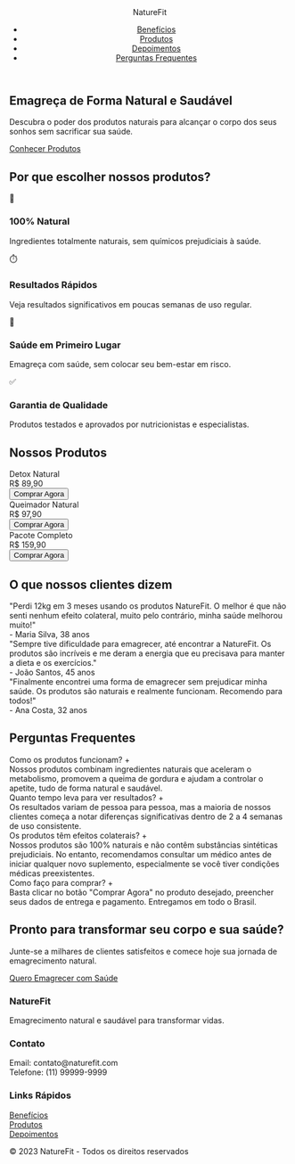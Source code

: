 

<!DOCTYPE html>
<html lang="pt-BR">
<head>
  <meta charset="UTF-8">
  <title>NatureFit - Emagrecimento Natural e Saudável</title>
  <meta name="viewport" content="width=device-width, initial-scale=1.0">
  <!-- Seu CSS inline -->
  <style>
    /* ... (Cole aqui todo o CSS que você enviou) ... */
  </style>
</head>
<body>
  <!-- Header -->
  <header>
    <div class="container header-content">
      <div class="logo">Nature<span>Fit</span></div>
      <nav>
        <ul>
          <li><a href="#benefits">Benefícios</a></li>
          <li><a href="#products">Produtos</a></li>
          <li><a href="#testimonials">Depoimentos</a></li>
          <li><a href="#faq">Perguntas Frequentes</a></li>
        </ul>
      </nav>
    </div>
  </header>

  <!-- Hero Section -->
  <section class="hero">
    <div class="container">
      <h1>Emagreça de Forma Natural e Saudável</h1>
      <p>Descubra o poder dos produtos naturais para alcançar o corpo dos seus sonhos sem sacrificar sua saúde.</p>
      <a href="#products" class="btn">Conhecer Produtos</a>
    </div>
  </section>

  <!-- Benefícios -->
  <section id="benefits" class="benefits">
    <div class="container">
      <h2 class="section-title">Por que escolher nossos produtos?</h2>
      <div class="benefits-grid">
        <div class="benefit-card">
          <div class="benefit-icon">🌱</div>
          <h3>100% Natural</h3>
          <p>Ingredientes totalmente naturais, sem químicos prejudiciais à saúde.</p>
        </div>
        <div class="benefit-card">
          <div class="benefit-icon">⏱️</div>
          <h3>Resultados Rápidos</h3>
          <p>Veja resultados significativos em poucas semanas de uso regular.</p>
        </div>
        <div class="benefit-card">
          <div class="benefit-icon">💚</div>
          <h3>Saúde em Primeiro Lugar</h3>
          <p>Emagreça com saúde, sem colocar seu bem-estar em risco.</p>
        </div>
        <div class="benefit-card">
          <div class="benefit-icon">✅</div>
          <h3>Garantia de Qualidade</h3>
          <p>Produtos testados e aprovados por nutricionistas e especialistas.</p>
        </div>
      </div>
    </div>
  </section>

  <!-- Produtos -->
  <section id="products" class="products">
    <div class="container">
      <h2 class="section-title">Nossos Produtos</h2>
      <div class="products-grid">
        <div class="product-card">
          <div class="product-img" style="background-image:url('https://images.unsplash.com/photo-1504674900247-0877df9cc836?auto=format&fit=crop&w=400&q=80');"></div>
          <div class="product-info">
            <div class="product-title">Detox Natural</div>
            <div class="product-price">R$ 89,90</div>
            <button class="btn">Comprar Agora</button>
          </div>
        </div>
        <div class="product-card">
          <div class="product-img" style="background-image:url('https://images.unsplash.com/photo-1464983953574-0892a716854b?auto=format&fit=crop&w=400&q=80');"></div>
          <div class="product-info">
            <div class="product-title">Queimador Natural</div>
            <div class="product-price">R$ 97,90</div>
            <button class="btn">Comprar Agora</button>
          </div>
        </div>
        <div class="product-card">
          <div class="product-img" style="background-image:url('https://images.unsplash.com/photo-1454023492550-5696f8ff10e1?auto=format&fit=crop&w=400&q=80');"></div>
          <div class="product-info">
            <div class="product-title">Pacote Completo</div>
            <div class="product-price">R$ 159,90</div>
            <button class="btn">Comprar Agora</button>
          </div>
        </div>
      </div>
    </div>
  </section>

  <!-- Depoimentos -->
  <section id="testimonials" class="testimonials">
    <div class="container">
      <h2 class="section-title">O que nossos clientes dizem</h2>
      <div class="testimonials-grid">
        <div class="testimonial-card">
          <div class="testimonial-text">"Perdi 12kg em 3 meses usando os produtos NatureFit. O melhor é que não senti nenhum efeito colateral, muito pelo contrário, minha saúde melhorou muito!"</div>
          <div class="testimonial-author">- Maria Silva, 38 anos</div>
        </div>
        <div class="testimonial-card">
          <div class="testimonial-text">"Sempre tive dificuldade para emagrecer, até encontrar a NatureFit. Os produtos são incríveis e me deram a energia que eu precisava para manter a dieta e os exercícios."</div>
          <div class="testimonial-author">- João Santos, 45 anos</div>
        </div>
        <div class="testimonial-card">
          <div class="testimonial-text">"Finalmente encontrei uma forma de emagrecer sem prejudicar minha saúde. Os produtos são naturais e realmente funcionam. Recomendo para todos!"</div>
          <div class="testimonial-author">- Ana Costa, 32 anos</div>
        </div>
      </div>
    </div>
  </section>

  <!-- FAQ -->
  <section id="faq" class="faq">
    <div class="container">
      <h2 class="section-title">Perguntas Frequentes</h2>
      <div class="faq-item">
        <div class="faq-question">Como os produtos funcionam? <span>+</span></div>
        <div class="faq-answer">Nossos produtos combinam ingredientes naturais que aceleram o metabolismo, promovem a queima de gordura e ajudam a controlar o apetite, tudo de forma natural e saudável.</div>
      </div>
      <div class="faq-item">
        <div class="faq-question">Quanto tempo leva para ver resultados? <span>+</span></div>
        <div class="faq-answer">Os resultados variam de pessoa para pessoa, mas a maioria de nossos clientes começa a notar diferenças significativas dentro de 2 a 4 semanas de uso consistente.</div>
      </div>
      <div class="faq-item">
        <div class="faq-question">Os produtos têm efeitos colaterais? <span>+</span></div>
        <div class="faq-answer">Nossos produtos são 100% naturais e não contêm substâncias sintéticas prejudiciais. No entanto, recomendamos consultar um médico antes de iniciar qualquer novo suplemento, especialmente se você tiver condições médicas preexistentes.</div>
      </div>
      <div class="faq-item">
        <div class="faq-question">Como faço para comprar? <span>+</span></div>
        <div class="faq-answer">Basta clicar no botão "Comprar Agora" no produto desejado, preencher seus dados de entrega e pagamento. Entregamos em todo o Brasil.</div>
      </div>
    </div>
  </section>

  <!-- CTA Final -->
  <section class="final-cta">
    <div class="container">
      <h2>Pronto para transformar seu corpo e sua saúde?</h2>
      <p>Junte-se a milhares de clientes satisfeitos e comece hoje sua jornada de emagrecimento natural.</p>
      <a href="#products" class="btn">Quero Emagrecer com Saúde</a>
    </div>
  </section>

  <!-- Footer -->
  <footer>
    <div class="container footer-content">
      <div class="footer-section">
        <h3>NatureFit</h3>
        <p>Emagrecimento natural e saudável para transformar vidas.</p>
      </div>
      <div class="footer-section">
        <h3>Contato</h3>
        <p>Email: contato@naturefit.com<br>Telefone: (11) 99999-9999</p>
      </div>
      <div class="footer-section">
        <h3>Links Rápidos</h3>
        <p>
          <a href="#benefits">Benefícios</a><br>
          <a href="#products">Produtos</a><br>
          <a href="#testimonials">Depoimentos</a>
        </p>
      </div>
    </div>
    <div class="container footer-bottom">
      © 2023 NatureFit - Todos os direitos reservados
    </div>
  </footer>

  <!-- Scripts -->
  <script>
    // FAQ Accordion
    document.querySelectorAll('.faq-question').forEach(question => {
      question.addEventListener('click', () => {
        const answer = question.nextElementSibling;
        const isActive = answer.classList.contains('active');
        document.querySelectorAll('.faq-answer').forEach(item => { item.classList.remove('active'); });
        document.querySelectorAll('.faq-question span').forEach(item => { item.textContent = '+'; });
        if (!isActive) {
          answer.classList.add('active');
          question.querySelector('span').textContent = '-';
        }
      });
    });
    // Smooth scrolling para links internos
    document.querySelectorAll('a[href^="#"]').forEach(anchor => {
      anchor.addEventListener('click', function (e) {
        e.preventDefault();
        const targetId = this.getAttribute('href');
        if (targetId === '#') return;
        const targetElement = document.querySelector(targetId);
        if (targetElement) {
          window.scrollTo({ top: targetElement.offsetTop - 80, behavior: 'smooth' });
        }
      });
    });
    // Simulação de adicionar ao carrinho
    document.querySelectorAll('.product-card .btn').forEach(button => {
      button.addEventListener('click', () => {
        const productName = button.parentElement.querySelector('.product-title').textContent;
        alert(`${productName} adicionado ao carrinho!`);
      });
    });
  </script>
</body>
</html>



